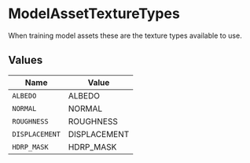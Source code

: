 # ModelAssetTextureTypes

When training model assets these are the texture types available to use.


## Values

| Name           | Value          |
| -------------- | -------------- |
| `ALBEDO`       | ALBEDO         |
| `NORMAL`       | NORMAL         |
| `ROUGHNESS`    | ROUGHNESS      |
| `DISPLACEMENT` | DISPLACEMENT   |
| `HDRP_MASK`    | HDRP_MASK      |